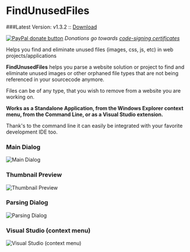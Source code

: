 # FindUnusedFiles

###Latest Version: v1.3.2 :: [Download](https://github.com/itechnology/FindUnusedFiles/tree/master/dist)

<a href="https://www.paypal.com/cgi-bin/webscr?cmd=_s-xclick&hosted_button_id=EXD977CVYHW76" title="Donate to this project using Paypal"><img src="https://itechnology.github.io/FindUnusedFiles/media/paypal-donate-yellow.svg" alt="PayPal donate button" /></a>
*Donations go towards [code-signing certificates](https://www.instantssl.com/code-signing-certificate.html)*


Helps you find and eliminate unused files (images, css, js, etc) in web projects/applications

__FindUnusedFiles__ helps you parse a website solution or project to find and eliminate unused images or other orphaned file types that are not being referenced in your sourcecode anymore.

Files can be of any type, that you wish to remove from a website you are working on.

__Works as a Standalone Application, from the Windows Explorer context menu, from the Command Line, or as a Visual Studio extension.__


Thank's to the command line it can easily be integrated with your favorite development IDE too.

### Main Dialog
![Main Dialog](http://itechnology.github.io/FindUnusedFiles/media/findunusedfiles.png)


### Thumbnail Preview
![Thumbnail Preview](http://itechnology.github.io/FindUnusedFiles/media/findunusedfiles-thumb.png)

### Parsing Dialog

![Parsing Dialog](http://itechnology.github.io/FindUnusedFiles/media/findunusedfiles-parse.png)

### Visual Studio (context menu)

![Visual Studio (context menu)](http://itechnology.github.io/FindUnusedFiles/media/findunusedfiles-vs.png)